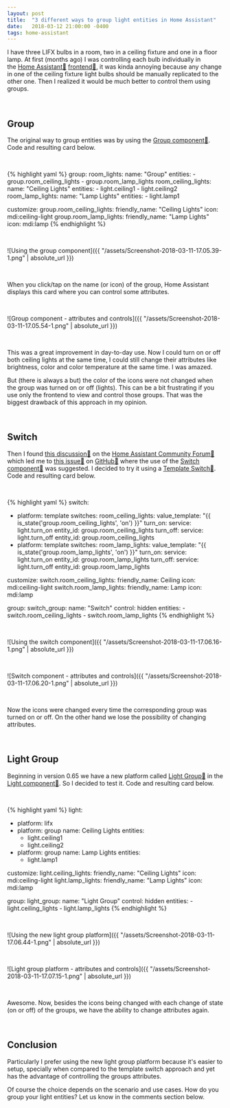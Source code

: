 ```yaml
---
layout: post
title:  "3 different ways to group light entities in Home Assistant"
date:   2018-03-12 21:00:00 -0400
tags: home-assistant
---
```


I have three LIFX bulbs in a room, two in a ceiling fixture and one in a floor lamp. At first (months ago) I was controlling each bulb individually in the [Home Assistant🔗](https://home-assistant.io) [frontend🔗](https://home-assistant.io/components/frontend/), it was kinda annoying because any change in one of the ceiling fixture light bulbs should be manually replicated to the other one. Then I realized it would be much better to control them using groups.

<br />

## Group

The original way to group entities was by using the [Group component🔗](https://home-assistant.io/components/group/). Code and resulting card below.

<br />

{% highlight yaml %}
group:
  room_lights:
    name: "Group"
    entities:
      - group.room_ceiling_lights
      - group.room_lamp_lights
  room_ceiling_lights:
    name: "Ceiling Lights"
    entities:
      - light.ceiling1
      - light.ceiling2
  room_lamp_lights:
    name: "Lamp Lights"
    entities:
      - light.lamp1

customize:
  group.room_ceiling_lights:
    friendly_name: "Ceiling Lights"
    icon: mdi:ceiling-light
  group.room_lamp_lights:
    friendly_name: "Lamp Lights"
    icon: mdi:lamp
{% endhighlight %}

<br />

![Using the group component]({{ "/assets/Screenshot-2018-03-11-17.05.39-1.png" | absolute_url }})

<br />

When you click/tap on the name (or icon) of the group, Home Assistant displays this card where you can control some attributes.

<br />

![Group component - attributes and controls]({{ "/assets/Screenshot-2018-03-11-17.05.54-1.png" | absolute_url }})

<br />

This was a great improvement in day-to-day use. Now I could turn on or off both ceiling lights at the same time, I could still change their attributes like brightness, color and color temperature at the same time. I was amazed.

But \(there is always a but\) the color of the icons were not changed when the group was turned on or off \(lights\). This can be a bit frustrating if you use only the frontend to view and control those groups. That was the biggest drawback of this approach in my opinion.

<br />

## Switch

Then I found [this discussion🔗](https://community.home-assistant.io/t/three-smart-bulbs-in-a-group-can-i-get-the-default-dynamic-bulb-icon-to-work/10318) on the [Home Assistant Community Forum🔗](https://community.home-assistant.io) which led me to [this issue🔗](https://github.com/home-assistant/home-assistant-polymer/issues/186) on [GitHub🔗](https://github.com) where the use of the [Switch component🔗](https://home-assistant.io/components/switch/) was suggested. I decided to try it using a [Template Switch🔗](https://home-assistant.io/components/switch.template/).  Code and resulting card below.

<br />

{% highlight yaml %}
switch:
  - platform: template
    switches:
      room_ceiling_lights:
        value_template: "{{ is_state('group.room_ceiling_lights', 'on') }}"
        turn_on:
          service: light.turn_on
          entity_id: group.room_ceiling_lights
        turn_off:
          service: light.turn_off
          entity_id: group.room_ceiling_lights
  - platform: template
    switches:
      room_lamp_lights:
        value_template: "{{ is_state('group.room_lamp_lights', 'on') }}"
        turn_on:
          service: light.turn_on
          entity_id: group.room_lamp_lights
        turn_off:
          service: light.turn_off
          entity_id: group.room_lamp_lights

customize:
  switch.room_ceiling_lights:
    friendly_name: Ceiling
    icon: mdi:ceiling-light
  switch.room_lamp_lights:
    friendly_name: Lamp
    icon: mdi:lamp

group:
  switch_group:
    name: "Switch"
    control: hidden
    entities:
      - switch.room_ceiling_lights
      - switch.room_lamp_lights
{% endhighlight %}

<br />

![Using the switch component]({{ "/assets/Screenshot-2018-03-11-17.06.16-1.png" | absolute_url }})

<br />

![Switch component - attributes and controls]({{ "/assets/Screenshot-2018-03-11-17.06.20-1.png" | absolute_url }})

<br />

Now the icons were changed every time the corresponding group was turned on or off. On the other hand we lose the possibility of changing attributes.

<br />

## Light Group

Beginning in version 0.65 we have a new platform called [Light Group🔗](https://home-assistant.io/components/light.group/) in the [Light component🔗](https://home-assistant.io/components/light/). So I decided to test it. Code and resulting card below.

<br />

{% highlight yaml %}
light:
  - platform: lifx
  - platform: group
    name: Ceiling Lights
    entities:
      - light.ceiling1
      - light.ceiling2
  - platform: group
    name: Lamp Lights
    entities:
      - light.lamp1

customize:
  light.ceiling_lights:
    friendly_name: "Ceiling Lights"
    icon: mdi:ceiling-light
  light.lamp_lights:
    friendly_name: "Lamp Lights"
    icon: mdi:lamp

group:
  light_group:
    name: "Light Group"
    control: hidden
    entities:
      - light.ceiling_lights
      - light.lamp_lights
{% endhighlight %}

<br />

![Using the new light group platform]({{ "/assets/Screenshot-2018-03-11-17.06.44-1.png" | absolute_url }})

<br />

![Light group platform - attributes and controls]({{ "/assets/Screenshot-2018-03-11-17.07.15-1.png" | absolute_url }})

<br />

Awesome. Now, besides the icons being changed with each change of state (on or off) of the groups, we have the ability to change attributes again.

<br />

## Conclusion

Particularly I prefer using the new light group platform because it's easier to setup, specially when compared to the template switch approach and yet has the advantage of controlling the groups attributes.

Of course the choice depends on the scenario and use cases. How do you group your light entities? Let us know in the comments section below.